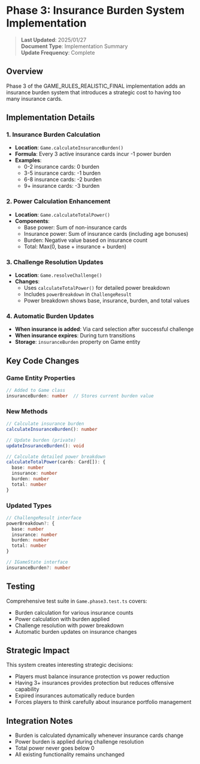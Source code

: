 # Phase 3: Insurance Burden System Implementation

> **Last Updated**: 2025/01/27  
> **Document Type**: Implementation Summary  
> **Update Frequency**: Complete

## Overview

Phase 3 of the GAME_RULES_REALISTIC_FINAL implementation adds an insurance burden system that introduces a strategic cost to having too many insurance cards.

## Implementation Details

### 1. Insurance Burden Calculation
- **Location**: `Game.calculateInsuranceBurden()`
- **Formula**: Every 3 active insurance cards incur -1 power burden
- **Examples**:
  - 0-2 insurance cards: 0 burden
  - 3-5 insurance cards: -1 burden
  - 6-8 insurance cards: -2 burden
  - 9+ insurance cards: -3 burden

### 2. Power Calculation Enhancement
- **Location**: `Game.calculateTotalPower()`
- **Components**:
  - Base power: Sum of non-insurance cards
  - Insurance power: Sum of insurance cards (including age bonuses)
  - Burden: Negative value based on insurance count
  - Total: Max(0, base + insurance + burden)

### 3. Challenge Resolution Updates
- **Location**: `Game.resolveChallenge()`
- **Changes**:
  - Uses `calculateTotalPower()` for detailed power breakdown
  - Includes `powerBreakdown` in `ChallengeResult`
  - Power breakdown shows base, insurance, burden, and total values

### 4. Automatic Burden Updates
- **When insurance is added**: Via card selection after successful challenge
- **When insurance expires**: During turn transitions
- **Storage**: `insuranceBurden` property on Game entity

## Key Code Changes

### Game Entity Properties
```typescript
// Added to Game class
insuranceBurden: number  // Stores current burden value
```

### New Methods
```typescript
// Calculate insurance burden
calculateInsuranceBurden(): number

// Update burden (private)
updateInsuranceBurden(): void

// Calculate detailed power breakdown
calculateTotalPower(cards: Card[]): {
  base: number
  insurance: number
  burden: number
  total: number
}
```

### Updated Types
```typescript
// ChallengeResult interface
powerBreakdown?: {
  base: number
  insurance: number
  burden: number
  total: number
}

// IGameState interface
insuranceBurden?: number
```

## Testing

Comprehensive test suite in `Game.phase3.test.ts` covers:
- Burden calculation for various insurance counts
- Power calculation with burden applied
- Challenge resolution with power breakdown
- Automatic burden updates on insurance changes

## Strategic Impact

This system creates interesting strategic decisions:
- Players must balance insurance protection vs power reduction
- Having 3+ insurances provides protection but reduces offensive capability
- Expired insurances automatically reduce burden
- Forces players to think carefully about insurance portfolio management

## Integration Notes

- Burden is calculated dynamically whenever insurance cards change
- Power burden is applied during challenge resolution
- Total power never goes below 0
- All existing functionality remains unchanged